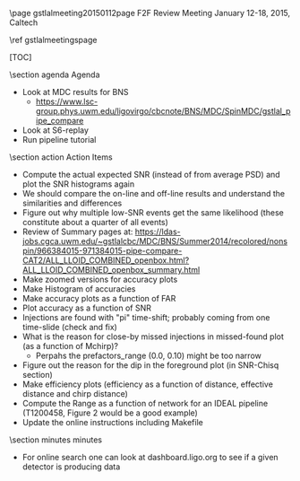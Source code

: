 \page gstlalmeeting20150112page F2F Review Meeting January 12-18, 2015, Caltech

\ref gstlalmeetingspage

[TOC]

\section agenda Agenda

  - Look at MDC results for BNS
    - https://www.lsc-group.phys.uwm.edu/ligovirgo/cbcnote/BNS/MDC/SpinMDC/gstlal_pipe_compare
  - Look at S6-replay
  - Run pipeline tutorial

\section action Action Items

  - Compute the actual expected SNR (instead of from average PSD) and plot the SNR histograms again
  - We should compare the on-line and off-line results and understand the similarities and differences
  - Figure out why multiple low-SNR events get the same likelihood (these constitute about a quarter of all events)
  - Review of Summary pages at:
    <https://ldas-jobs.cgca.uwm.edu/~gstlalcbc/MDC/BNS/Summer2014/recolored/nonspin/966384015-971384015-pipe-compare-CAT2/ALL_LLOID_COMBINED_openbox.html?ALL_LLOID_COMBINED_openbox_summary.html>
  - Make zoomed versions for accuracy plots
  - Make Histogram of accuracies
  - Make accuracy plots as a function of FAR 
  - Plot accuracy as a function of SNR
  - Injections are found with "pi" time-shift; probably coming from one time-slide (check and fix)
  - What is the reason for close-by missed injections in missed-found plot (as a function of Mchirp)?
      - Perpahs the prefactors_range (0.0, 0.10) might be too narrow 
  - Figure out the reason for the dip in the foreground plot (in SNR-Chisq section)
  - Make efficiency plots (efficiency as a function of distance, effective distance and chirp distance)
  - Compute the Range as a function of network for an IDEAL pipeline (T1200458, Figure 2 would be a good example)
  - Update the online instructions including Makefile


\section minutes minutes

  - For online search one can look at dashboard.ligo.org to see if a given detector is producing data
